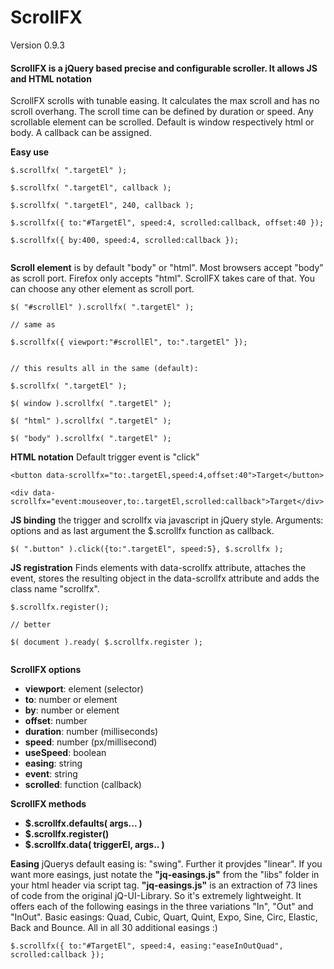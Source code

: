 # ScrollFX
Version 0.9.3

#### ScrollFX is a jQuery based precise and configurable scroller. It allows JS and HTML notation

ScrollFX scrolls with tunable easing. It calculates the max scroll and has no scroll overhang. The scroll time can be defined by duration or speed. Any scrollable element can be scrolled. Default is window respectively html or body. A callback can be assigned.

**Easy use**
```
$.scrollfx( ".targetEl" );

$.scrollfx( ".targetEl", callback );

$.scrollfx( ".targetEl", 240, callback );

$.scrollfx({ to:"#TargetEl", speed:4, scrolled:callback, offset:40 });

$.scrollfx({ by:400, speed:4, scrolled:callback });


```

**Scroll element** is by default "body" or "html". Most browsers accept "body" as scroll port. Firefox only accepts "html". ScrollFX takes care of that. You can choose any other element as scroll port.
```
$( "#scrollEl" ).scrollfx( ".targetEl" );

// same as

$.scrollfx({ viewport:"#scrollEl", to:".targetEl" });


// this results all in the same (default):

$.scrollfx( ".targetEl" );

$( window ).scrollfx( ".targetEl" );

$( "html" ).scrollfx( ".targetEl" );

$( "body" ).scrollfx( ".targetEl" );

```

**HTML notation** Default trigger event is "click"
```
<button data-scrollfx="to:.targetEl,speed:4,offset:40">Target</button>

<div data-scrollfx="event:mouseover,to:.targetEl,scrolled:callback">Target</div>

```

**JS binding** the trigger and scrollfx via javascript in jQuery style. Arguments: options and as last argument the $.scrollfx function as callback.
```
$( ".button" ).click({to:".targetEl", speed:5}, $.scrollfx );

```
**JS registration** Finds elements with data-scrollfx attribute, attaches the event, 
stores the resulting object in the data-scrollfx attribute and adds the class name "scrollfx".
```
$.scrollfx.register();

// better

$( document ).ready( $.scrollfx.register );


```
**ScrollFX options**

- **viewport**: element (selector)
- **to**: number or element
- **by**: number or element
- **offset**: number
- **duration**: number (milliseconds)
- **speed**: number (px/millisecond)
- **useSpeed**: boolean
- **easing**: string
- **event**: string
- **scrolled**: function (callback)

**ScrollFX methods**

- **$.scrollfx.defaults( args... )**
- **$.scrollfx.register()**
- **$.scrollfx.data( triggerEl, args.. )**

**Easing** jQuerys default easing is: "swing". Further it provjdes "linear". If you want more easings, just notate the **"jq-easings.js"** from the "libs" folder in your html header via script tag. **"jq-easings.js"** is an extraction of 73 lines of code from the original jQ-UI-Library. So it's extremely lightweight. It offers each of the following easings in the three variations "In", "Out" and "InOut". Basic easings: Quad, Cubic, Quart, Quint, Expo, Sine, Circ, Elastic, Back and Bounce. All in all 30 additional easings :)
```
$.scrollfx({ to:"#TargetEl", speed:4, easing:"easeInOutQuad", scrolled:callback });


```

